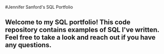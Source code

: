 #Jennifer Sanford's SQL Portfolio

## Welcome to my SQL portfolio! This code repository contains examples of SQL I've written. Feel free to take a look and reach out if you have any questions.
